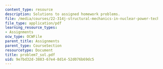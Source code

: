 ```yaml
---
content_type: resource
description: Solutions to assigned homework problems.
file: /media/courses/22-314j-structural-mechanics-in-nuclear-power-technology-fall-2006/9e7bd32d388367e48d1452d076b69dc5_problem7_sol.pdf
file_type: application/pdf
learning_resource_types:
- Assignments
ocw_type: OCWFile
parent_title: Assignments
parent_type: CourseSection
resourcetype: Document
title: problem7_sol.pdf
uid: 9e7bd32d-3883-67e4-8d14-52d076b69dc5
---
```

